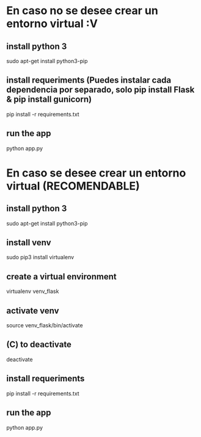 # En caso no se desee crear un entorno virtual :V

## install python 3
sudo apt-get install python3-pip
## install requeriments (Puedes instalar cada dependencia por separado, solo pip install Flask & pip install gunicorn)
pip install -r requirements.txt
## run the app
python app.py

# En caso se desee crear un entorno virtual (RECOMENDABLE)

## install python 3
sudo apt-get install python3-pip
## install venv
sudo pip3 install virtualenv 
## create a virtual environment
virtualenv venv_flask
## activate venv
source venv_flask/bin/activate
## (C) to deactivate
deactivate
## install requeriments 
pip install -r requirements.txt
## run the app
python app.py